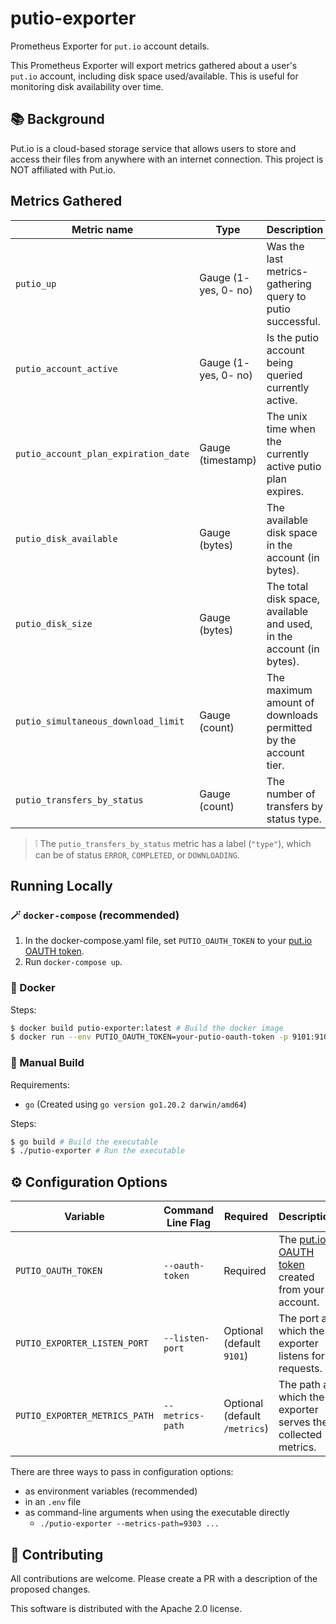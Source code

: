 # putio-exporter

Prometheus Exporter for `put.io` account details.

This Prometheus Exporter will export metrics gathered about a user's `put.io` account, including disk space used/available.
This is useful for monitoring disk availability over time.

## 📚 Background

Put.io is a cloud-based storage service that allows users to store and access their files from anywhere with an internet connection. This project is NOT affiliated with Put.io.

## Metrics Gathered

| Metric name                          | Type                  | Description                                                          |
| ------------------------------------ | --------------------- | -------------------------------------------------------------------- |
| `putio_up`                           | Gauge (1- yes, 0- no) | Was the last metrics-gathering query to putio successful.            |
| `putio_account_active`               | Gauge (1- yes, 0- no) | Is the putio account being queried currently active.                 |
| `putio_account_plan_expiration_date` | Gauge (timestamp)     | The unix time when the currently active putio plan expires.          |
| `putio_disk_available`               | Gauge (bytes)         | The available disk space in the account (in bytes).                  |
| `putio_disk_size`                    | Gauge (bytes)         | The total disk space, available and used, in the account (in bytes). |
| `putio_simultaneous_download_limit`  | Gauge (count)         | The maximum amount of downloads permitted by the account tier.       |
| `putio_transfers_by_status`          | Gauge (count)         | The number of transfers by status type.                              |

> ❕ The `putio_transfers_by_status` metric has a label (`"type"`), which can be of status `ERROR`, `COMPLETED`, or `DOWNLOADING`.

## Running Locally

### 🪄 `docker-compose` (recommended)

1. In the docker-compose.yaml file, set `PUTIO_OAUTH_TOKEN` to your [put.io OAUTH token](https://help.put.io/en/articles/5972538-how-to-get-an-oauth-token-from-put-io).
1. Run `docker-compose up`.

### 🚢 Docker

Steps:

```bash
$ docker build putio-exporter:latest # Build the docker image
$ docker run --env PUTIO_OAUTH_TOKEN=your-putio-oauth-token -p 9101:9101 putio-exporter:latest # Run the docker image
```

### 🔧 Manual Build

Requirements:

- `go` (Created using `go version go1.20.2 darwin/amd64`)

Steps:

```bash
$ go build # Build the executable
$ ./putio-exporter # Run the executable
```

## ⚙️ Configuration Options

| Variable                      | Command Line Flag | Required                      | Description                                                                                                                        |
| ----------------------------- | ----------------- | ----------------------------- | ---------------------------------------------------------------------------------------------------------------------------------- |
| `PUTIO_OAUTH_TOKEN`           | `--oauth-token`   | Required                      | The [put.io OAUTH token](https://help.put.io/en/articles/5972538-how-to-get-an-oauth-token-from-put-io) created from your account. |
| `PUTIO_EXPORTER_LISTEN_PORT`  | `--listen-port`   | Optional (default `9101`)     | The port at which the exporter listens for requests.                                                                               |
| `PUTIO_EXPORTER_METRICS_PATH` | `--metrics-path`  | Optional (default `/metrics`) | The path at which the exporter serves the collected metrics.                                                                       |

There are three ways to pass in configuration options:

- as environment variables (recommended)
- in an `.env` file
- as command-line arguments when using the executable directly
  - `./putio-exporter --metrics-path=9303 ...`

## 🚀 Contributing

All contributions are welcome. Please create a PR with a description of the proposed changes.

This software is distributed with the Apache 2.0 license.
